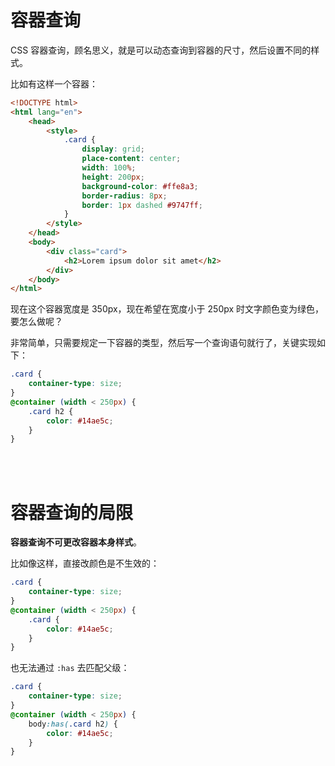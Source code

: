 # 容器查询

CSS 容器查询，顾名思义，就是可以动态查询到容器的尺寸，然后设置不同的样式。

比如有这样一个容器：

```html
<!DOCTYPE html>
<html lang="en">
    <head>
        <style>
            .card {
                display: grid;
                place-content: center;
                width: 100%;
                height: 200px;
                background-color: #ffe8a3;
                border-radius: 8px;
                border: 1px dashed #9747ff;
            }
        </style>
    </head>
    <body>
        <div class="card">
            <h2>Lorem ipsum dolor sit amet</h2>
        </div>
    </body>
</html>
```

现在这个容器宽度是 350px，现在希望在宽度小于 250px 时文字颜色变为绿色，要怎么做呢？

非常简单，只需要规定一下容器的类型，然后写一个查询语句就行了，关键实现如下：

```css
.card {
    container-type: size;
}
@container (width < 250px) {
    .card h2 {
        color: #14ae5c;
    }
}
```

<br><br>

# 容器查询的局限

**容器查询不可更改容器本身样式**。

比如像这样，直接改颜色是不生效的：

```css
.card {
    container-type: size;
}
@container (width < 250px) {
    .card {
        color: #14ae5c;
    }
}
```

也无法通过 `:has` 去匹配父级：

```css
.card {
    container-type: size;
}
@container (width < 250px) {
    body:has(.card h2) {
        color: #14ae5c;
    }
}
```

<br>
